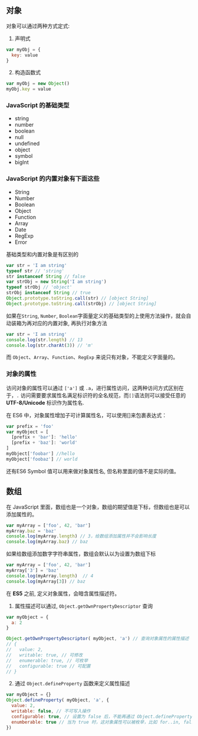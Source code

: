 ## 对象

对象可以通过两种方式定式:
1. 声明式
```js
var myObj = {
  key: value
}
```

2. 构造函数式
```js
var myObj = new Object()
myObj.key = value
```

### JavaScript 的基础类型

- string
- number
- boolean
- null
- undefined
- object
- symbol
- bigInt

### JavaScript 的内置对象有下面这些

- String
- Number
- Boolean
- Object
- Function
- Array
- Date
- RegExp
- Error

基础类型和内置对象是有区别的

```js
var str = 'I am string'
typeof str // 'string'
str instanceof String // false
var strObj = new String('I am string')
typeof strObj // 'object'
strObj instanceof String // true
Object.prototype.toString.call(str) // [object String]
Object.prototype.toString.call(strObj) // [object String]
```

如果在`String`, `Number`, `Boolean`字面量定义的基础类型的上使用方法操作，就会自动装箱为再对应的内置对象, 再执行对象方法

```js
var str = 'I am string'
console.log(str.length) // 13
console.log(str.charAt(3)) // 'm'
```

而 `Object`、`Array`、`Function`、`RegExp` 来说只有对象，不能定义字面量的。

### 对象的属性

访问对象的属性可以通过 `['a']` 或 `.a`，进行属性访问，这两种访问方式区别在于，`.` 访问需要要求属性名满足标识符的全名规范，而`[]`语法则可以接受任意的 **UTF-8/Unicode** 标识作为属性名.

在 ES6 中，对象属性增加子可计算属性名，可以使用[]来包裹表达式：

```js
var prefix = 'foo'
var myObject = [
  [prefix + 'bar']: 'hello'
  [prefix + 'baz']: 'world'
]
myObject['foobar'] //hello
myObject['foobaz'] // world
```

还有ES6 Symbol 值可以用来做对象属性名, 但名称里面的值不是实际的值。


## 数组

在 JavaScript 里面，数组也是一个对象，数组的期望值是下标，但数组也是可以添加属性的。

```js
var myArray = ['foo', 42, 'bar']
myArray.baz = 'baz'
console.log(myArray.length) // 3，给数组添加属性并不会影响长度
console.log(myArray.baz) // baz
```

如果给数组添加数字字符串属性，数组会默认以为设置为数组下标

```js
var myArray = ['foo', 42, 'bar']
myArray['3'] = 'baz'
console.log(myArray.length)  // 4
console.log(myArray[3]) // baz
```

在 **ES5** 之前, 定义对象属性，会暗含属性描述符。


1. 属性描述可以通过, `Object.getOwnPropertyDescriptor` 查询
```js
var myObject = {
  a: 2
}

Object.getOwnPropertyDescriptor( myObject, 'a') // 查询对象属性的属性描述
// {
//   value: 2,
//   writable: true, // 可修改
//   enumerable: true, // 可枚举
//   configurable: true // 可配置
// }
```

2. 通过 `Object.defineProperty` 函数来定义属性描述
```js
var myObject = {}
Object.defineProperty( myObject, 'a', {
  value: 2,
  writable: false, // 不可写入操作
  configurable: true, // 设置为 false 后，不能再通过 Object.defineProperty 修改属性描述单向操作, 还禁止删除这个属性了。
  enumberable: true // 当为 true 时，这对象属性可以被枚举，比如 for..in, false 时则不会出现在枚举中。
})
```